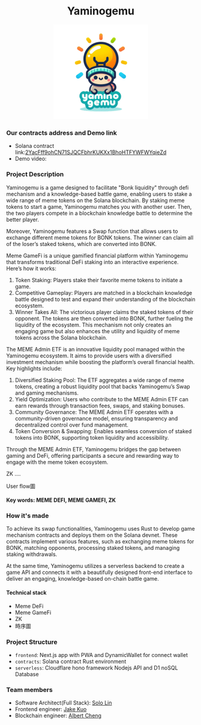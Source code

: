 <div align="center">
<h1>Yaminogemu</h1>

<img src="./frontend/public/logo.png" width="50%" height="50%"></img>

</div>

### Our contracts address and Demo link
- Solana contract link:[2YacFff9ohCN71SJQCFbhrKUKXx1BhoHTFYWFWYqieZd](https://explorer.solana.com/address/2YacFff9ohCN71SJQCFbhrKUKXx1BhoHTFYWFWYqieZd?cluster=devnet)
- Demo video:

### Project Description

Yaminogemu is a game designed to facilitate "Bonk liquidity" through defi mechanism and a knowledge-based battle game, enabling users to stake a wide range of meme tokens on the Solana blockchain. By staking meme tokens to start a game, Yaminogemu matches you with another user. Then, the two players compete in a blockchain knowledge battle to determine the better player.

Moreover, Yaminogemu features a Swap function that allows users to exchange different meme tokens for BONK tokens. The winner can claim all of the loser’s staked tokens, which are converted into BONK.

Meme GameFi is a unique gamified financial platform within Yaminogemu that transforms traditional DeFi staking into an interactive experience. Here’s how it works:

1. Token Staking: Players stake their favorite meme tokens to initiate a game.
2. Competitive Gameplay: Players are matched in a blockchain knowledge battle designed to test and expand their understanding of the blockchain ecosystem.
3. Winner Takes All: The victorious player claims the staked tokens of their opponent. The tokens are then converted into BONK, further fueling the liquidity of the ecosystem.
This mechanism not only creates an engaging game but also enhances the utility and liquidity of meme tokens across the Solana blockchain.

The MEME Admin ETF is an innovative liquidity pool managed within the Yaminogemu ecosystem. It aims to provide users with a diversified investment mechanism while boosting the platform’s overall financial health. Key highlights include:

1. Diversified Staking Pool: The ETF aggregates a wide range of meme tokens, creating a robust liquidity pool that backs Yaminogemu’s Swap and gaming mechanisms.
2. Yield Optimization: Users who contribute to the MEME Admin ETF can earn rewards through transaction fees, swaps, and staking bonuses.
3. Community Governance: The MEME Admin ETF operates with a community-driven governance model, ensuring transparency and decentralized control over fund management.
4. Token Conversion & Swapping: Enables seamless conversion of staked tokens into BONK, supporting token liquidity and accessibility.

Through the MEME Admin ETF, Yaminogemu bridges the gap between gaming and DeFi, offering participants a secure and rewarding way to engage with the meme token ecosystem.

ZK ....

User flow圖

#### Key words: MEME DEFI, MEME GAMEFI, ZK

### How it's made

To achieve its swap functionalities, Yaminogemu uses Rust to develop game mechanism contracts and deploys them on the Solana devnet. These contracts implement various features, such as exchanging meme tokens for BONK, matching opponents, processing staked tokens, and managing staking withdrawals.

At the same time, Yaminogemu utilizes a serverless backend to create a game API and connects it with a beautifully designed front-end interface to deliver an engaging, knowledge-based on-chain battle game.

#### Technical stack
- Meme DeFi
- Meme GameFi
- ZK
- 時序圖

### Project Structure

- `frontend`: Next.js app with PWA and DynamicWallet for connect wallet
- `contracts`: Solana contract Rust environment
- `serverless`: Cloudflare hono framework Nodejs API and D1 noSQL Database 

### Team members
- Software Architect(Full Stack): [Solo Lin](https://github.com/LinXJ1204)
- Frontend engineer: [Jake Kuo](https://github.com/crypto0627)
- Blockchain engineer: [Albert Cheng](https://github.com/cheng-chun-yuan)
